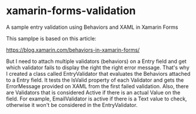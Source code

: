 # xamarin-forms-validation
A sample entry validation using Behaviors and XAML in Xamarin Forms 


This samplpe is based on this article:

https://blog.xamarin.com/behaviors-in-xamarin-forms/


But I need to attach multiple validators (behaviors) on a Entry field and get which validator fails to display the right the right error message. 
That's why I created a class called EntryValidator that evaluates the Behaviors attached to a Entry field. It tests the IsValid property of each Validator and gets the ErrorMessage provided on XAML from the first failed validation. Also, there are Validators that is considered Active if there is an actual Value on the field. For example, EmailValidator is active if there is a Text value to check, otherwise it won't be considered in the EntryValidator. 

